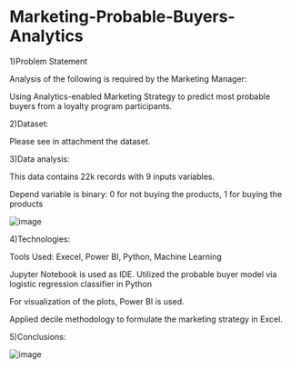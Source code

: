 # Marketing-Probable-Buyers-Analytics

1)Problem Statement

Analysis of the following is required by the Marketing Manager:

Using Analytics-enabled Marketing Strategy to predict most probable buyers from a loyalty program participants.

2)Dataset:

Please see in attachment the dataset.

3)Data analysis:


This data contains 22k records with 9 inputs variables.

Depend variable is binary: 0 for not buying the products, 1 for buying the products


![image](https://user-images.githubusercontent.com/129491801/233119869-d3aaf9e3-e111-4cf2-908d-239a5bb9893e.png)



4)Technologies: 

Tools Used: Execel, Power BI, Python, Machine Learning




Jupyter Notebook is used as IDE. Utilized the probable buyer model via logistic regression classifier in Python

For visualization of the plots, Power BI is used.


Applied decile methodology to formulate the marketing strategy in Excel.


5)Conclusions: 


![image](https://user-images.githubusercontent.com/129491801/233120978-bbfad782-c924-4383-97c8-228717004457.png)

